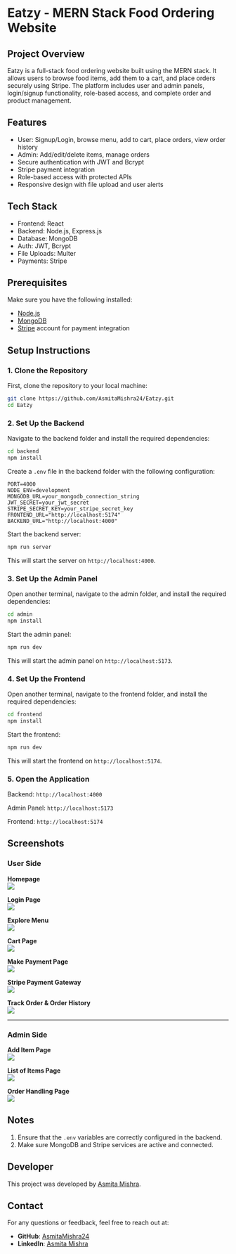 # Eatzy - MERN Stack Food Ordering Website

## Project Overview

Eatzy is a full-stack food ordering website built using the MERN stack. It allows users to browse food items, add them to a cart, and place orders securely using Stripe. The platform includes user and admin panels, login/signup functionality, role-based access, and complete order and product management.

## Features

- User: Signup/Login, browse menu, add to cart, place orders, view order history
- Admin: Add/edit/delete items, manage orders
- Secure authentication with JWT and Bcrypt
- Stripe payment integration
- Role-based access with protected APIs
- Responsive design with file upload and user alerts

## Tech Stack

- Frontend: React  
- Backend: Node.js, Express.js  
- Database: MongoDB  
- Auth: JWT, Bcrypt  
- File Uploads: Multer  
- Payments: Stripe

## Prerequisites
Make sure you have the following installed:
- [Node.js](https://nodejs.org/)
- [MongoDB](https://www.mongodb.com/)
- [Stripe](https://stripe.com/docs/keys) account for payment integration

## Setup Instructions

### 1. Clone the Repository
First, clone the repository to your local machine:
```bash
git clone https://github.com/AsmitaMishra24/Eatzy.git
cd Eatzy
```

### 2. Set Up the Backend
Navigate to the backend folder and install the required dependencies:
```bash
cd backend
npm install
```

Create a ```.env``` file in the backend folder with the following configuration:
```.env
PORT=4000
NODE_ENV=development
MONGODB_URL=your_mongodb_connection_string
JWT_SECRET=your_jwt_secret
STRIPE_SECRET_KEY=your_stripe_secret_key
FRONTEND_URL="http://localhost:5174"
BACKEND_URL="http://localhost:4000"
```

Start the backend server:
```bash
npm run server
```
This will start the server on ```http://localhost:4000```.


### 3. Set Up the Admin Panel
Open another terminal, navigate to the admin folder, and install the required dependencies:
```bash
cd admin
npm install
```

Start the admin panel:
```bash
npm run dev
```

This will start the admin panel on ```http://localhost:5173```.

### 4. Set Up the Frontend
Open another terminal, navigate to the frontend folder, and install the required dependencies:
```bash
cd frontend
npm install
```

Start the frontend:
```bash
npm run dev
```

This will start the frontend on ```http://localhost:5174```.

### 5. Open the Application

Backend: ```http://localhost:4000```

Admin Panel: ```http://localhost:5173```

Frontend: ```http://localhost:5174```

## Screenshots

### User Side

**Homepage**  
<img src="https://github.com/user-attachments/assets/3a19b45a-b501-4d36-a768-69145ae4f888"/>

**Login Page**  
<img src="https://github.com/user-attachments/assets/2bc2970d-e2a0-4e09-b39d-132d6959f079"/>

**Explore Menu**  
<img src="https://github.com/user-attachments/assets/6de90521-89fc-452b-8e9c-0bed795a3693"/>

**Cart Page**  
<img src="https://github.com/user-attachments/assets/516c7292-150c-4bcb-8f72-8d4b1634f285"/>

**Make Payment Page**  
<img src="https://github.com/user-attachments/assets/9f5e273e-7fde-43b3-ba3d-6bd3a79a8cde"/>

**Stripe Payment Gateway**  
<img src="https://github.com/user-attachments/assets/7ca90bcd-d065-4e64-a524-929c6bb265e9"/>

**Track Order & Order History**  
<img src="https://github.com/user-attachments/assets/95926a2b-8758-42fd-9923-a0fcb54e035a"/>

---

### Admin Side

**Add Item Page**  
<img src="https://github.com/user-attachments/assets/46f48ffc-a53d-43c2-aa31-ad51290f1a86"/>

**List of Items Page**  
<img src="https://github.com/user-attachments/assets/460c7c27-444e-43d3-958b-aa8158342016"/>

**Order Handling Page**  
<img src="https://github.com/user-attachments/assets/ec4a186f-9485-4c76-82e1-f8a47537027a"/>

## Notes

1. Ensure that the `.env` variables are correctly configured in the backend.
2. Make sure MongoDB and Stripe services are active and connected.

## Developer

This project was developed by [Asmita Mishra](https://github.com/AsmitaMishra24).

## Contact

For any questions or feedback, feel free to reach out at:
- **GitHub**: [AsmitaMishra24](https://github.com/AsmitaMishra24)
- **LinkedIn**: [Asmita Mishra](https://www.linkedin.com/in/asmitamishra1/)
